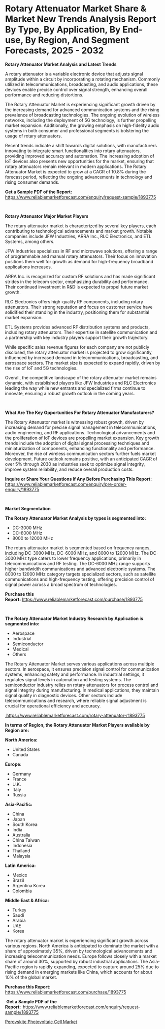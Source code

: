 <p><h1>Rotary Attenuator Market Share & Market New Trends Analysis Report By Type, By Application, By End-use, By Region, And Segment Forecasts, 2025 - 2032</h1></p><p><strong>Rotary Attenuator Market Analysis and Latest Trends</strong></p>
<p><p>A rotary attenuator is a variable electronic device that adjusts signal amplitude within a circuit by incorporating a rotating mechanism. Commonly utilized in telecommunications, broadcasting, and audio applications, these devices enable precise control over signal strength, enhancing overall performance and reducing distortions.</p><p>The Rotary Attenuator Market is experiencing significant growth driven by the increasing demand for advanced communication systems and the rising prevalence of broadcasting technologies. The ongoing evolution of wireless networks, including the deployment of 5G technology, is further propelling market expansion. Additionally, the growing emphasis on high-fidelity audio systems in both consumer and professional segments is bolstering the usage of rotary attenuators.</p><p>Recent trends indicate a shift towards digital solutions, with manufacturers innovating to integrate smart functionalities into rotary attenuators, providing improved accuracy and automation. The increasing adoption of IoT devices also presents new opportunities for the market, ensuring that rotary attenuators remain relevant in modern applications. The Rotary Attenuator Market is expected to grow at a CAGR of 10.8% during the forecast period, reflecting the ongoing advancements in technology and rising consumer demands.</p></p>
<p><strong>Get a Sample PDF of the Report:&nbsp;</strong> <a href="https://www.reliablemarketforecast.com/enquiry/request-sample/1893775?utm_campaign=2753&utm_medium=2&utm_source=Github&utm_content=ia&utm_term=06042025&utm_id=rotary-attenuator">https://www.reliablemarketforecast.com/enquiry/request-sample/1893775</a></p>
<p>&nbsp;</p>
<p><strong>Rotary Attenuator Major Market Players</strong></p>
<p><p>The rotary attenuator market is characterized by several key players, each contributing to technological advancements and market growth. Notable companies include JFW Industries, ARRA Inc., RLC Electronics, and ETL Systems, among others.</p><p>JFW Industries specializes in RF and microwave solutions, offering a range of programmable and manual rotary attenuators. Their focus on innovation positions them well for growth as demand for high-frequency broadband applications increases.</p><p>ARRA Inc. is recognized for custom RF solutions and has made significant strides in the telecom sector, emphasizing durability and performance. Their continued investment in R&D is expected to propel future market growth.</p><p>RLC Electronics offers high-quality RF components, including rotary attenuators. Their strong reputation and focus on customer service have solidified their standing in the industry, positioning them for substantial market expansion.</p><p>ETL Systems provides advanced RF distribution systems and products, including rotary attenuators. Their expertise in satellite communication and a partnership with key industry players support their growth trajectory.</p><p>While specific sales revenue figures for each company are not publicly disclosed, the rotary attenuator market is projected to grow significantly, influenced by increased demand in telecommunications, broadcasting, and aerospace sectors. The market size is expected to expand rapidly, driven by the rise of IoT and 5G technologies.</p><p>Overall, the competitive landscape of the rotary attenuator market remains dynamic, with established players like JFW Industries and RLC Electronics leading the way while new entrants and specialized firms continue to innovate, ensuring a robust growth outlook in the coming years.</p></p>
<p>&nbsp;</p>
<p><strong>What Are The Key Opportunities For Rotary Attenuator Manufacturers?</strong></p>
<p><p>The Rotary Attenuator market is witnessing robust growth, driven by increasing demand for precise signal management in telecommunications, audio engineering, and RF applications. Technological advancements and the proliferation of IoT devices are propelling market expansion. Key growth trends include the adoption of digital signal processing techniques and miniaturization of components, enhancing functionality and performance. Moreover, the rise of wireless communication sectors further fuels market development. Future outlook remains positive, with an anticipated CAGR of over 5% through 2030 as industries seek to optimize signal integrity, improve system reliability, and reduce overall production costs.</p></p>
<p><strong>Inquire or Share Your Questions If Any Before Purchasing This Report:</strong> <a href="https://www.reliablemarketforecast.com/enquiry/pre-order-enquiry/1893775?utm_campaign=2753&utm_medium=2&utm_source=Github&utm_content=ia&utm_term=06042025&utm_id=rotary-attenuator">https://www.reliablemarketforecast.com/enquiry/pre-order-enquiry/1893775</a></p>
<p>&nbsp;</p>
<p><strong>Market Segmentation</strong></p>
<p><strong>The Rotary Attenuator Market Analysis by types is segmented into:</strong></p>
<p><ul><li>DC-3000 MHz</li><li>DC-6000 MHz</li><li>8000 to 12000 MHz</li></ul></p>
<p><p>The rotary attenuator market is segmented based on frequency ranges, including DC-3000 MHz, DC-6000 MHz, and 8000 to 12000 MHz. The DC-3000 MHz type caters to lower frequency applications, primarily in telecommunications and RF testing. The DC-6000 MHz range supports higher bandwidth communications and advanced electronic systems. The 8000 to 12000 MHz category targets specialized sectors, such as satellite communications and high-frequency testing, offering precision control of signal power across a broad spectrum of technologies.</p></p>
<p><strong>Purchase this Report:&nbsp;</strong><a href="https://www.reliablemarketforecast.com/purchase/1893775?utm_campaign=2753&utm_medium=2&utm_source=Github&utm_content=ia&utm_term=06042025&utm_id=rotary-attenuator">https://www.reliablemarketforecast.com/purchase/1893775</a></p>
<p>&nbsp;</p>
<p><strong>The Rotary Attenuator Market Industry Research by Application is segmented into:</strong></p>
<p><ul><li>Aerospace</li><li>Industrial</li><li>Semiconductor</li><li>Medical</li><li>Others</li></ul></p>
<p><p>The Rotary Attenuator Market serves various applications across multiple sectors. In aerospace, it ensures precision signal control for communication systems, enhancing safety and performance. In industrial settings, it regulates signal levels in automation and testing systems. The semiconductor industry relies on rotary attenuators for process control and signal integrity during manufacturing. In medical applications, they maintain signal quality in diagnostic devices. Other sectors include telecommunications and research, where reliable signal adjustment is crucial for operational efficiency and accuracy.</p></p>
<p><a href="https://www.reliablemarketforecast.com/rotary-attenuator-r1893775?utm_campaign=2753&utm_medium=2&utm_source=Github&utm_content=ia&utm_term=06042025&utm_id=rotary-attenuator">&nbsp;https://www.reliablemarketforecast.com/rotary-attenuator-r1893775</a></p>
<p><strong>In terms of Region, the Rotary Attenuator Market Players available by Region are:</strong></p>
<p>
    <p> <strong> North America: </strong>
        <ul>
            <li>United States</li>
            <li>Canada</li>
        </ul>
        </p> 
    <p> <strong> Europe: </strong>
        <ul>
            <li>Germany</li>
            <li>France</li>
            <li>U.K.</li>
            <li>Italy</li>
            <li>Russia</li>
        </ul>
        </p> 
    <p> <strong> Asia-Pacific: </strong>
        <ul>
            <li>China</li>
            <li>Japan</li>
            <li>South Korea</li>
            <li>India</li>
            <li>Australia</li>
            <li>China Taiwan</li>
            <li>Indonesia</li>
            <li>Thailand</li>
            <li>Malaysia</li>
        </ul>
        </p> 
    <p> <strong> Latin America: </strong>
        <ul>
            <li>Mexico</li>
            <li>Brazil</li>
            <li>Argentina Korea</li>
            <li>Colombia</li>
        </ul>
        </p> 
    <p> <strong> Middle East & Africa: </strong>
        <ul>
            <li>Turkey</li>
            <li>Saudi</li>
            <li>Arabia</li>
            <li>UAE</li>
            <li>Korea</li>
        </ul>
    </p>
    </p>
<p><p>The rotary attenuator market is experiencing significant growth across various regions. North America is anticipated to dominate the market with a share of approximately 35%, driven by technological advancements and increasing telecommunication needs. Europe follows closely with a market share of around 30%, supported by robust industrial applications. The Asia-Pacific region is rapidly expanding, expected to capture around 25% due to rising demand in emerging markets like China, which accounts for about 10% of the global market.</p></p>
<p><strong>Purchase this Report: </strong><a href="https://www.reliablemarketforecast.com/purchase/1893775?utm_campaign=2753&utm_medium=2&utm_source=Github&utm_content=ia&utm_term=06042025&utm_id=rotary-attenuator">https://www.reliablemarketforecast.com/purchase/1893775</a></p>
<p>&nbsp;<strong>Get a Sample PDF of the Report:&nbsp;&nbsp;</strong><a href="https://www.reliablemarketforecast.com/enquiry/request-sample/1893775?utm_campaign=2753&utm_medium=2&utm_source=Github&utm_content=ia&utm_term=06042025&utm_id=rotary-attenuator">https://www.reliablemarketforecast.com/enquiry/request-sample/1893775</a></p>
<p><strong></strong></p>
<p><p><a href="https://github.com/mriwacraane/Market-Research-Report-List-1/blob/main/perovskite-photovoltaic-cell-market.md?utm_campaign=2753&utm_medium=2&utm_source=Github&utm_content=ia&utm_term=06042025&utm_id=rotary-attenuator">Perovskite Photovoltaic Cell Market</a></p></p>